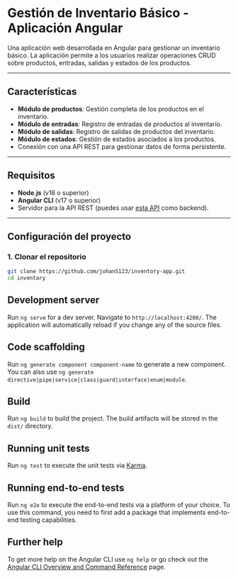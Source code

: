 # **Gestión de Inventario Básico - Aplicación Angular**

Una aplicación web desarrollada en Angular para gestionar un inventario básico. La aplicación permite a los usuarios realizar operaciones CRUD sobre productos, entradas, salidas y estados de los productos.

---

## **Características**
- **Módulo de productos**: Gestión completa de los productos en el inventario.
- **Módulo de entradas**: Registro de entradas de productos al inventario.
- **Módulo de salidas**: Registro de salidas de productos del inventario.
- **Módulo de estados**: Gestión de estados asociados a los productos.
- Conexión con una API REST para gestionar datos de forma persistente.

---

## **Requisitos**
- **Node.js** (v16 o superior)
- **Angular CLI** (v17 o superior)
- Servidor para la API REST (puedes usar [esta API](https://github.com/johanS123/inventary-api) como backend).

---

## **Configuración del proyecto**

### 1. **Clonar el repositorio**
```bash
git clone https://github.com/johanS123/inventory-app.git
cd inventary
```

## Development server

Run `ng serve` for a dev server. Navigate to `http://localhost:4200/`. The application will automatically reload if you change any of the source files.

## Code scaffolding

Run `ng generate component component-name` to generate a new component. You can also use `ng generate directive|pipe|service|class|guard|interface|enum|module`.

## Build

Run `ng build` to build the project. The build artifacts will be stored in the `dist/` directory.

## Running unit tests

Run `ng test` to execute the unit tests via [Karma](https://karma-runner.github.io).

## Running end-to-end tests

Run `ng e2e` to execute the end-to-end tests via a platform of your choice. To use this command, you need to first add a package that implements end-to-end testing capabilities.

## Further help

To get more help on the Angular CLI use `ng help` or go check out the [Angular CLI Overview and Command Reference](https://angular.io/cli) page.
